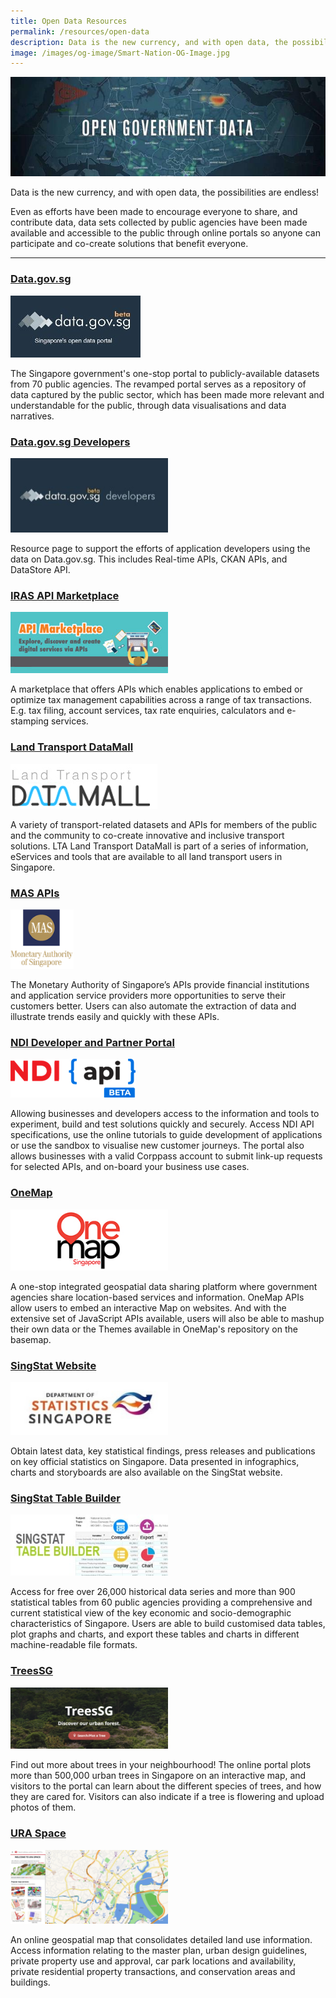```yaml
---
title: Open Data Resources
permalink: /resources/open-data
description: Data is the new currency, and with open data, the possibilities are endless!
image: /images/og-image/Smart-Nation-OG-Image.jpg
---
```



![Open data resources for government data](/images/resources/open-government-data.jpeg)

Data is the new currency, and with open data, the possibilities are endless!

Even as efforts have been made to encourage everyone to share, and contribute data, data sets collected by public agencies have been made available and accessible to the public through online portals so anyone can participate and co-create solutions that benefit everyone.

---

### <a href="https://data.gov.sg/" target="_blank">Data.gov.sg</a>

<div style="width:50%"> <img src="/images/resources/data-gov.jpeg"></div>

The Singapore government's one-stop portal to publicly-available datasets from 70 public agencies. The revamped portal serves as a repository of data captured by the public sector, which has been made more relevant and understandable for the public, through data visualisations and data narratives.

### <a href="https://developers.data.gov.sg/" target="_blank">Data.gov.sg Developers</a>
<div style="width:50%"> <img src="/images/resources/data-gov-developer.jpeg"></div>

Resource page to support the efforts of application developers using the data on Data.gov.sg. This includes Real-time APIs, CKAN APIs, and DataStore API.

### <a href="https://apiservices.iras.gov.sg/iras/devportal/" target="_blank">IRAS API Marketplace</a>
<div style="width:50%"> <img src="/images/resources/iras-api.jpeg"></div>

A marketplace that offers APIs which enables applications to embed or optimize tax management capabilities across a range of tax transactions. E.g. tax filing, account services, tax rate enquiries, calculators and e-stamping services.

### <a href="http://www.mytransport.sg/content/mytransport/home/dataMall.html" target="_blank">Land Transport DataMall</a>
<div style="width:50%"><img src="/images/resources/lt-datamall.jpeg"></div>

A variety of transport-related datasets and APIs for members of the public and the community to co-create innovative and inclusive transport solutions. LTA Land Transport DataMall is part of a series of information, eServices and tools that are available to all land transport users in Singapore.

### <a href="https://secure.mas.gov.sg/api/Search.aspx" target="_blank">MAS APIs</a>
<div style="width:20%"><img src="/images/resources/mas-logo.png"></div>

The Monetary Authority of Singapore’s APIs provide financial institutions and application service providers more opportunities to serve their customers better. Users can also automate the extraction of data and illustrate trends easily and quickly with these APIs.

### <a href="https://www.ndi-api.gov.sg/" target="_blank">NDI Developer and Partner Portal</a>
<div style="width:50%"><img src="/images/resources/ndi-api-logo.png"></div>

Allowing businesses and developers access to the information and tools to experiment, build and test solutions quickly and securely. Access NDI API specifications, use the online tutorials to guide development of applications or use the sandbox to visualise new customer journeys. The portal also allows businesses with a valid Corppass account to submit link-up requests for selected APIs, and on-board your business use cases.

### <a href="http://www.onemap.sg/" target="_blank">OneMap</a>
<div style="width:50%"><img src="/images/resources/onemaplogo.jpeg"></div>

A one-stop integrated geospatial data sharing platform where government agencies share location-based services and information. OneMap APIs allow users to embed an interactive Map on websites. And with the extensive set of JavaScript APIs available, users will also be able to mashup their own data or the Themes available in OneMap's repository on the basemap.


### <a href="https://www.singstat.gov.sg/find-data" target="_blank">SingStat Website</a>
<div style="width:50%"><img src="/images/resources/singstat.jpeg"></div>

Obtain latest data, key statistical findings, press releases and publications on key official statistics on Singapore. Data presented in infographics, charts and storyboards are also available on the SingStat website.

### <a href="http://www.tablebuilder.singstat.gov.sg/publicfacing/mainMenu.action" target="_blank">SingStat Table Builder</a>
<div style="width:50%"><img src="/images/resources/singstat-table-builder.jpeg"></div>

Access for free over 26,000 historical data series and more than 900 statistical tables from 60 public agencies providing a comprehensive and current statistical view of the key economic and socio-demographic characteristics of Singapore. Users are able to build customised data tables, plot graphs and charts, and export these tables and charts in different machine-readable file formats.

### <a href="https://www.nparks.gov.sg/treessg" target="_blank">TreesSG</a>
<div style="width:50%"><img src="/images/resources/treesg.png"></div>

Find out more about trees in your neighbourhood! The online portal plots more than 500,000 urban trees in Singapore on an interactive map, and visitors to the portal can learn about the different species of trees, and how they are cared for. Visitors can also indicate if a tree is flowering and upload photos of them.


### <a href="https://www.ura.gov.sg/maps/" target="_blank">URA Space</a>
<div style="width:50%"><img src="/images/resources/URA-Space-2.png"></div>

An online geospatial map that consolidates detailed land use information. Access information relating to the master plan, urban design guidelines, private property use and approval, car park locations and availability, private residential property transactions, and conservation areas and buildings.
